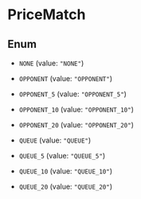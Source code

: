 

# PriceMatch

## Enum


* `NONE` (value: `"NONE"`)

* `OPPONENT` (value: `"OPPONENT"`)

* `OPPONENT_5` (value: `"OPPONENT_5"`)

* `OPPONENT_10` (value: `"OPPONENT_10"`)

* `OPPONENT_20` (value: `"OPPONENT_20"`)

* `QUEUE` (value: `"QUEUE"`)

* `QUEUE_5` (value: `"QUEUE_5"`)

* `QUEUE_10` (value: `"QUEUE_10"`)

* `QUEUE_20` (value: `"QUEUE_20"`)



